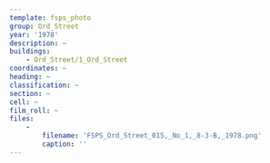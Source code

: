 ```yaml
---
template: fsps_photo
group: Ord_Street
year: '1978'
description: ~
buildings:
    - Ord_Street/1_Ord_Street
coordinates: ~
heading: ~
classification: ~
section: ~
cell: ~
film_roll: ~
files:
    -
        filename: 'FSPS_Ord_Street_015,_No_1,_8-3-B,_1978.png'
        caption: ''
---
```

